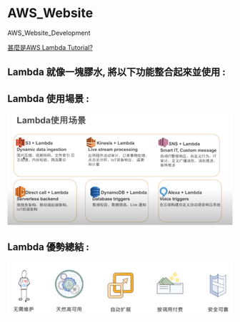 # AWS_Website 
AWS_Website_Development 



[甚麼是AWS Lambda Tutorial?](https://www.youtube.com/watch?v=QWdfFdp5KA8 "進入教學影片")  

## Lambda 就像一塊膠水, 將以下功能整合起來並使用 : 

## Lambda 使用場景 : 

![image](./img/a.PNG)

## Lambda 優勢總結 : 

![image](./img/b.PNG)
